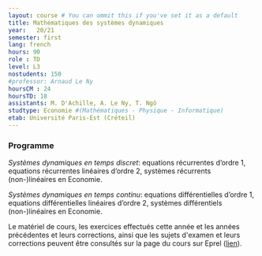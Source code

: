 ```yaml
---
layout: course # You can ommit this if you've set it as a default
title: Mathématiques des systèmes dynamiques
year: 	20/21
semester: first
lang: french
hours: 90
role : TD
level: L3
nostudents: 150
#professor: Arnaud Le Ny
hoursCM : 24
hoursTD: 18
assistants: M. D'Achille, A. Le Ny, T. Ngô
studtype: Economie #(Mathématiques - Physique - Informatique)
etab: Université Paris-Est (Créteil)
---
```

### Programme


_Systèmes dynamiques en temps discret_: equations récurrentes d’ordre 1, equations récurrentes linéaires d’ordre 2, systèmes récurrents (non-)linéaires en Economie.

_Systèmes dynamiques en temps continu_: equations différentielles d’ordre 1, equations différentielles linéaires d’ordre 2, systèmes différentiels (non-)linéaires en Economie.


Le matériel de cours, les exercices effectués cette année et les années précédentes et leurs corrections, ainsi que les sujets d'examen et leurs corrections peuvent être consultés sur la page du cours sur Eprel ([lien](https://eprel.u-pec.fr/eprel/claroline/course/index.php?cid=2254)).
